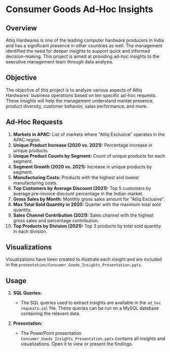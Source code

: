 # Consumer Goods Ad-Hoc Insights

## Overview

Atliq Hardwares is one of the leading computer hardware producers in India and has a significant presence in other countries as well. The management identified the need for deeper insights to support quick and informed decision-making. This project is aimed at providing ad-hoc insights to the executive management team through data analysis.

## Objective

The objective of this project is to analyze various aspects of Atliq Hardwares' business operations based on ten specific ad-hoc requests. These insights will help the management understand market presence, product diversity, customer behavior, sales performance, and more.

## Ad-Hoc Requests

1. **Markets in APAC:** List of markets where "Atliq Exclusive" operates in the APAC region.
2. **Unique Product Increase (2020 vs. 2021):** Percentage increase in unique products.
3. **Unique Product Counts by Segment:** Count of unique products for each segment.
4. **Segment Growth (2020 vs. 2021):** Increase in unique products by segment.
5. **Manufacturing Costs:** Products with the highest and lowest manufacturing costs.
6. **Top Customers by Average Discount (2021):** Top 5 customers by average pre-invoice discount percentage in the Indian market.
7. **Gross Sales by Month:** Monthly gross sales amount for "Atliq Exclusive".
8. **Max Total Sold Quantity in 2020:** Quarter with the maximum total sold quantity.
9. **Sales Channel Contribution (2021):** Sales channel with the highest gross sales and percentage contribution.
10. **Top Products by Division (2021):** Top 3 products by total sold quantity in each division.


## Visualizations

Visualizations have been created to illustrate each insight and are included in the `presentation/Consumer_Goods_Insights_Presentation.pptx`. 

## Usage

1. **SQL Queries:** 
   - The SQL queries used to extract insights are available in the `ad_hoc requests.sql` file. These queries can be run on a MySQL database containing the relevant data.

2. **Presentation:**
   - The PowerPoint presentation `Consumer_Goods_Insights_Presentation.pptx` contains all insights and visualizations. Open it to view or present the findings.

